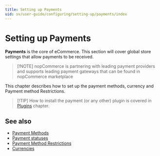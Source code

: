 ```yaml
---
title: Setting up Payments
uid: sv/user-guide/configuring/setting-up/payments/index
---
```


# Setting up Payments

**Payments** is the core of eCommerce. This section will cover global store settings that allow payments to be received.

> [!NOTE] nopCommerce is partnering with leading payment providers and supports leading payment gateways that can be found in nopCommerce marketplace

This chapter describes how to set up the payment methods, currency and Payment method Restrictions.

> [!TIP] How to install the payment (or any other) plugin is covered in [Plugins](xref:en/user-guide/configuring/system/plugins) chapter.

## See also

- [Payment Methods](xref:sv/user-guide/configuring/setting-up/payments/methods/index)
- [Payment statuses](xref:sv/user-guide/configuring/setting-up/payments/payment-statuses)
- [Payment Method Restrictions](xref:sv/user-guide/configuring/setting-up/payments/payment-method-restrictions)
- [Currencies](xref:sv/user-guide/configuring/setting-up/payments/currencies)